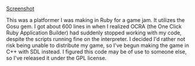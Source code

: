 [Screenshot](screenshot.png)

This was a platformer I was making in Ruby for a game jam.  It utilizes the Gosu gem.  I got about 600 lines in when I realized OCRA (the One Click Ruby Application Builder) had suddenly stopped working with my code, despite the scripts running fine on the interpreter.  I decided I'd rather not risk being unable to distribute my game, so I've begun making the game in C++ with SDL instead.  I figured this code may be of use to someone else, so I've released it under the GPL license.
